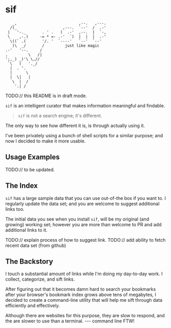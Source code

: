 # sif

```
   _,                           ,--.   ,---.
  /(_                    ,---.  `--'  /  .-'
 |   '-._       . ' .   (  .-'  ,--.  |  `-,
 \    ,-.)     -= * =- .-'  `)  |  |  |  .-'
  \((` .(       '/. '  `----'   `--'  `--'
   )\  _/       /         just like magic
.-'   '--.     /
,         \   /|
';,_) _)'\ \,//    
 `\   (   '._/   
  |  . '.
  |      \
  |  \|   |
   \  |  /
    '.| /
```

TODO:// this README is in draft mode.

`sif` is an intelligent curator that makes information meaningful and findable.

> `sif` is not a search engine; it's different.

The only way to see how different it is, is through actually using it.

I've been privately using a bunch of shell scripts for a similar purpose;
and now I decided to make it more usable.

## Usage Examples

TODO:// to be updated.

## The Index

`sif` has a large sample data that you can use out-of-the box if you want to.
I regularly update the data set; and you are welcome to suggest additional links
too.

The initial data you see when you install `sif`, will be my original 
(and growing) working set; however you are more than welcome to PR and add 
additional links to it.

TODO:// explain process of how to suggest link.
TODO:// add ability to fetch recent data set (from github)

## The Backstory

I touch a substantial amount of links while I'm doing my day-to-day work. 
I collect, categorize, and sift links.

After figuring out that it becomes damn hard to search your bookmarks after your 
browser's bookmark index grows above tens of megabytes, I decided to create a
command-line utility that will help me sift through data efficiently 
and effectively.

Although there are websites for this purpose, they are slow to respond, and the
are slower to use than a terminal. --- command line FTW!
